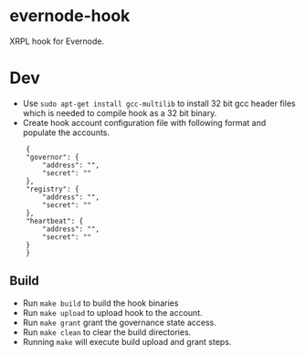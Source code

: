 # evernode-hook
XRPL hook for Evernode.

# Dev
- Use `sudo apt-get install gcc-multilib` to install 32 bit gcc header files which is needed to compile hook as a 32 bit binary.
- Create hook account configuration file with following format and populate the accounts.
```
    {
    "governor": {
        "address": "",
        "secret": ""
    },
    "registry": {
        "address": "",
        "secret": ""
    },
    "heartbeat": {
        "address": "",
        "secret": ""
    }
    }
```

## Build
- Run `make build` to build the hook binaries
- Run `make upload` to upload hook to the account.
- Run `make grant` grant the governance state access.
- Run `make clean` to clear the build directories.
- Running `make` will execute build upload and grant steps.


